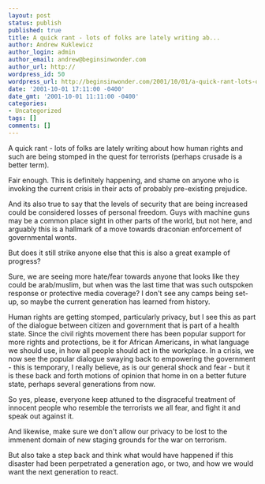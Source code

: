 ```yaml
---
layout: post
status: publish
published: true
title: A quick rant - lots of folks are lately writing ab...
author: Andrew Kuklewicz
author_login: admin
author_email: andrew@beginsinwonder.com
author_url: http://
wordpress_id: 50
wordpress_url: http://beginsinwonder.com/2001/10/01/a-quick-rant-lots-of-folks-are-lately-writing-ab/
date: '2001-10-01 17:11:00 -0400'
date_gmt: '2001-10-01 11:11:00 -0400'
categories:
- Uncategorized
tags: []
comments: []
---
```

<p>A quick rant - lots of folks are lately writing about how human rights and such are being stomped in the quest for terrorists (perhaps crusade is a better term).</p>
<p>Fair enough.  This is definitely happening, and shame on anyone who is invoking the current crisis in their acts of probably pre-existing prejudice.</p>
<p>And its also true to say that the levels of security that are being increased could be considered losses of personal freedom.  Guys with machine guns may be a common place sight in other parts of the world, but not here, and arguably this is a hallmark of a move towards draconian enforcement of governmental wonts.</p>
<p>But does it still strike anyone else that this is also a great example of progress?</p>
<p>Sure, we are seeing more hate/fear towards anyone that looks like they could be arab/muslim, but when was the last time that was such outspoken response or protective media coverage?  I don't see any camps being set-up, so maybe the current generation has learned from history.</p>
<p>Human rights are getting stomped, particularly privacy, but I see this as part of the dialogue between citizen and government that is part of a health state.  Since the civil rights movement there has been popular support for more rights and protections, be it for African Americans, in what language we should use, in how all people should act in the workplace.  In a crisis, we now see the popular dialogue swaying back to empowering the government - this is temporary, I really believe, as is our general shock and fear - but it is these back and forth motions of opinion that home in on a better future state, perhaps several generations from now.</p>
<p>So yes, please, everyone keep attuned to the disgraceful treatment of innocent people who resemble the terrorists we all fear, and fight it and speak out against it.</p>
<p>And likewise, make sure we don't allow our privacy to be lost to the immenent domain of new staging grounds for the war on terrorism.</p>
<p>But also take a step back and think what would have happened if this disaster had been perpetrated a generation ago, or two, and how we would want the next generation to react.<!--66104407f4ab2012f6fac4bdbd725329--></p>
